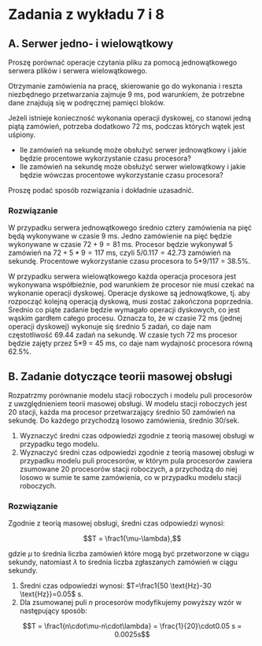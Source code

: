 # Zadania z wykładu 7 i 8
## A. Serwer jedno- i wielowątkowy

Proszę porównać operacje czytania pliku za pomocą jednowątkowego serwera plików i serwera wielowątkowego.

Otrzymanie zamówienia na pracę, skierowanie go do wykonania i reszta niezbędnego przetwarzania zajmuje 9 ms, pod warunkiem, że potrzebne dane znajdują się w podręcznej pamięci bloków.

Jeżeli istnieje konieczność wykonania operacji dyskowej, co stanowi jedną piątą zamówień, potrzeba dodatkowo 72 ms, podczas których wątek jest uśpiony.

- Ile zamówień na sekundę może obsłużyć serwer jednowątkowy i jakie będzie procentowe wykorzystanie czasu procesora?
- Ile zamówień na sekundę może obsłużyć serwer wielowątkowy i jakie będzie wówczas procentowe wykorzystanie czasu procesora?

Proszę podać sposób rozwiązania i dokładnie uzasadnić.

### Rozwiązanie

W przypadku serwera jednowątkowego średnio cztery zamówienia na pięć będą wykonywane w czasie 9 ms. Jedno zamówienie na pięć będzie wykonywane w czasie $72+9=81$ ms. Procesor będzie wykonywał 5 zamówień na $72+5*9 = 117$ ms, czyli $5/0.117 = 42.73$ zamówień na sekundę. Procentowe wykorzystanie czasu procesora to 5*9/117 = 38.5%.

W przypadku serwera wielowątkowego każda operacja procesora jest wykonywana współbieżnie, pod warunkiem że procesor nie musi czekać na wykonanie operacji dyskowej. Operacje dyskowe są jednowątkowe, tj. aby rozpocząć kolejną operacją dyskową, musi zostać zakończona poprzednia. Średnio co piąte zadanie będzie wymagało operacji dyskowych, co jest wąskim gardłem całego procesu. Oznacza to, że w czasie 72 ms (jednej operacji dyskowej) wykonuje się średnio 5 zadań, co daje nam częstotliwość 69.44 zadań na sekundę. W czasie tych 72 ms procesor będzie zajęty przez 5*9 = 45 ms, co daje nam wydajność procesora równą 62.5%.

## B. Zadanie dotyczące teorii masowej obsługi

Rozpatrzmy porównanie modelu stacji roboczych i modelu puli procesorów z uwzględnieniem teorii masowej obsługi. W modelu stacji roboczych jest 20 stacji, każda ma procesor przetwarzający średnio 50 zamówień na sekundę. Do każdego przychodzą losowo zamówienia, średnio 30/sek.

1. Wyznaczyć średni czas odpowiedzi zgodnie z teorią masowej obsługi w przypadku tego modelu.
2. Wyznaczyć średni czas odpowiedzi zgodnie z teorią masowej obsługi w przypadku modelu puli procesorów, w którym pula procesorów zawiera zsumowane 20 procesorów stacji roboczych, a przychodzą do niej losowo w sumie te same zamówienia, co w przypadku modelu stacji roboczych.

### Rozwiązanie

Zgodnie z teorią masowej obsługi, średni czas odpowiedzi wynosi:

$$T = \frac1{\mu-\lambda},$$

gdzie $\mu$ to średnia liczba zamówień które mogą być przetworzone w ciągu sekundy, natomiast $\lambda$ to średnia liczba zgłaszanych zamówień w ciągu sekundy.

1. Średni czas odpowiedzi wynosi: $T=\frac1{50 \text{Hz}-30 \text{Hz}}=0.05$ s.
2. Dla zsumowanej puli $n$ procesorów modyfikujemy powyższy wzór w następujący sposób:

$$T = \frac1{n\cdot\mu-n\cdot\lambda} = \frac{1}{20}\cdot0.05 s = 0.0025s$$